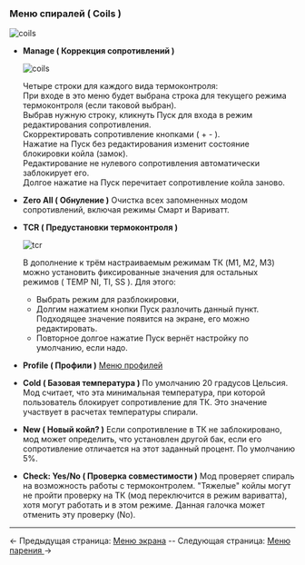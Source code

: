 ### __Меню cпиралей ( Coils )__
   ![coils](https://i.imgur.com/68e9SAB.png)
* __Manage ( Коррекция сопротивлений )__ 
  
  ![coils](https://i.imgur.com/MLPKPUR.png)  
  
  Четыре строки для каждого вида термоконтроля:  
  При входе в это меню будет выбрана строка для текущего режима термоконтроля (если таковой выбран).  
  Выбрав нужную строку, кликнуть Пуск для входа в режим редактирования сопротивления.  
  Скорректировать сопротивление кнопками ( + - ).  
  Нажатие на Пуск без редактирования изменит состояние блокировки койла (замок).  
  Редактирование не нулевого сопротивления автоматически заблокирует его.  
  Долгое нажатие на Пуск перечитает сопротивление койла заново.  
 
 
* __Zero All ( Обнуление )__
  Очистка всех запомненных модом сопротивлений, включая режимы Смарт и Вариватт.  
* __TCR ( Предустановки термоконтроля )__

  ![tcr](https://i.imgur.com/K0KAldi.png)  
        
   В дополнение к трём настраиваемым режимам ТК (M1, M2, M3) можно установить фиксированные значения для остальных режимов ( TEMP NI, TI, SS ). Для этого:
   * Выбрать режим для разблокировки,
   * Долгим нажатием кнопки Пуск разлочить данный пункт. Подходящее значение появится на экране, его можно редактировать.
   * Повторное долгое нажатие Пуск вернёт настройку по умолчанию, если надо.
* __Profile ( Профили )__
   [Меню профилей](profiles_ru.md)

* __Cold ( Базовая температура )__
  По умолчанию 20 градусов Цельсия. Мод считает, что эта минимальная температура, при которой пользователь блокирует сопротивление для ТК. Это значение участвует в расчетах температуры спирали.
* __New ( Новый койл? )__
  Если сопротивление в ТК не заблокировано, мод может определить, что установлен другой бак, если его сопротивление отличается на этот заданный процент. По умолчанию 5%.
* __Check: Yes/No ( Проверка совместимости )__
  Мод проверяет спираль на возможность работы с термоконтролем. "Тяжелые" койлы могут не пройти проверку на ТК (мод переключится в режим вариватта), хотя могут работать и в этом режиме. Данная галочка может отменить эту проверку (No).  

-----

← Предыдущая страница: [Меню экрана](screen_ru.md) --  Следующая страница: [Меню парения ](vaping_ru.md)→
